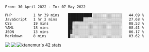 <!--START_SECTION:waka-->

```text
From: 30 April 2022 - To: 07 May 2022

PHP          1 hr 39 mins    ███████████░░░░░░░░░░░░░░   44.09 %
JavaScript   1 hr 2 mins     ███████░░░░░░░░░░░░░░░░░░   27.68 %
CSS          19 mins         ██░░░░░░░░░░░░░░░░░░░░░░░   08.53 %
YAML         18 mins         ██░░░░░░░░░░░░░░░░░░░░░░░   08.41 %
JSON         13 mins         █▓░░░░░░░░░░░░░░░░░░░░░░░   06.17 %
Markdown     8 mins          █░░░░░░░░░░░░░░░░░░░░░░░░   03.62 %
```

<!--END_SECTION:waka-->
<a href="https://github.com/anuraghazra/github-readme-stats">
  <img align="left" src="https://github-readme-stats.vercel.app/api?username=Tanesan&count_private=true&show_icons=true" />
<img align="left" src="https://github-readme-stats.vercel.app/api/top-langs/?username=Tanesan" />
</a>

[![ktanemur's 42 stats](https://badge42.vercel.app/api/v2/cl1wslf6s002109l771rng2w8/stats?cursusId=21&coalitionId=62)](https://github.com/JaeSeoKim/badge42)
